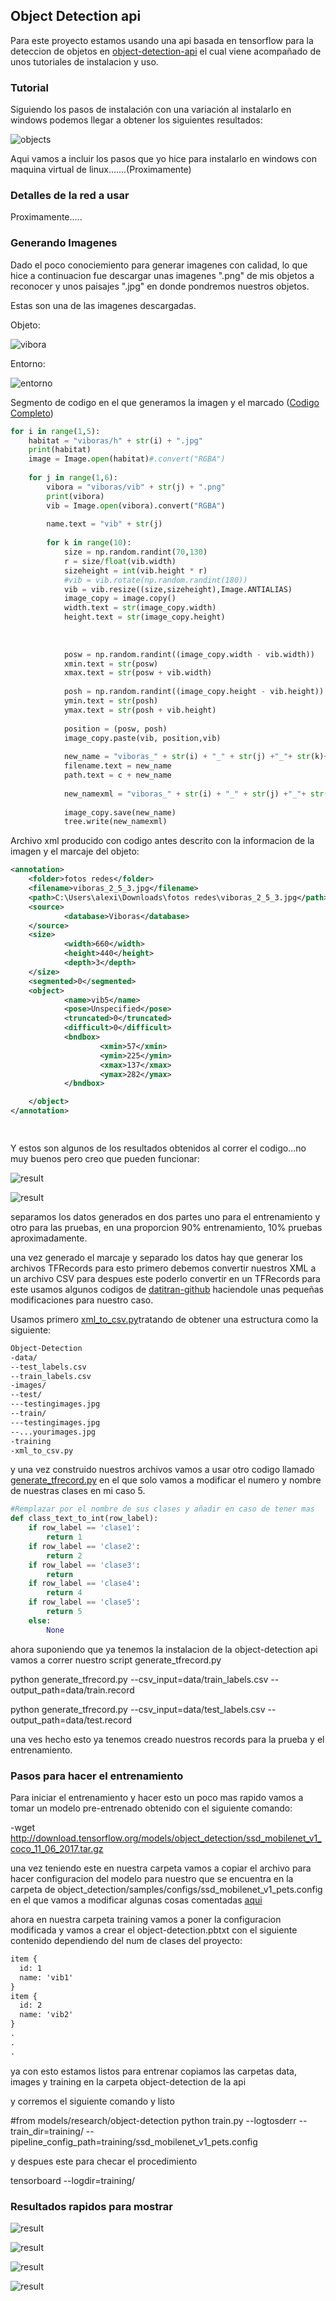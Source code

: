## Object Detection api

Para este proyecto estamos usando una api basada en tensorflow para la deteccion de objetos en [object-detection-api](https://github.com/tensorflow/models/tree/master/research/object_detection) el cual viene acompañado de unos tutoriales
de instalacion y uso.

### Tutorial

Siguiendo los pasos de instalación con una variación al instalarlo en windows podemos llegar a obtener los siguientes
resultados: 

![objects](https://2.bp.blogspot.com/-MO3T6Hybpkg/WUG-QjHrHbI/AAAAAAAAB2M/tQKa2ljTkRwYgtok3o_3Y6F5KCbC7a-qQCLcBGAs/s1600/image1.jpg "ejemplo")

Aqui vamos a incluir los pasos que yo hice para instalarlo en windows con maquina virtual de linux.......(Proximamente)

### Detalles de la red a usar

Proximamente.....

### Generando Imagenes

Dado el poco conociemiento para generar imagenes con calidad, lo que hice a continuacion fue descargar unas imagenes ".png" de mis
objetos a reconocer y unos paisajes ".jpg" en donde pondremos nuestros objetos.

Estas son una de las imagenes descargadas.

Objeto:

![vibora](images/vib5.png)

Entorno:

![entorno](images/h2.jpg)


Segmento de codigo en el que generamos la imagen y el marcado ([Codigo Completo](https://github.com/alexis96/proyecto-CNN/blob/master/Codigos/fotosRedes.py))

```python
for i in range(1,5):
    habitat = "viboras/h" + str(i) + ".jpg"
    print(habitat)
    image = Image.open(habitat)#.convert("RGBA")
    
    for j in range(1,6):
        vibora = "viboras/vib" + str(j) + ".png"
        print(vibora)
        vib = Image.open(vibora).convert("RGBA")
        
        name.text = "vib" + str(j)
        
        for k in range(10):
            size = np.random.randint(70,130)
            r = size/float(vib.width)
            sizeheight = int(vib.height * r)
            #vib = vib.rotate(np.random.randint(180))
            vib = vib.resize((size,sizeheight),Image.ANTIALIAS)
            image_copy = image.copy()
            width.text = str(image_copy.width)
            height.text = str(image_copy.height)
            
            
            
            posw = np.random.randint((image_copy.width - vib.width))
            xmin.text = str(posw)
            xmax.text = str(posw + vib.width)
            
            posh = np.random.randint((image_copy.height - vib.height))
            ymin.text = str(posh)
            ymax.text = str(posh + vib.height)
            
            position = (posw, posh)
            image_copy.paste(vib, position,vib)
            
            new_name = "viboras_" + str(i) + "_" + str(j) +"_"+ str(k)+ ".jpg"
            filename.text = new_name
            path.text = c + new_name
            
            new_namexml = "viboras_" + str(i) + "_" + str(j) +"_"+ str(k)+ ".xml"
            
            image_copy.save(new_name)
            tree.write(new_namexml)

```

Archivo xml producido con codigo antes descrito con la informacion de la imagen y el marcaje del objeto:

```xml
<annotation>
    <folder>fotos redes</folder>
    <filename>viboras_2_5_3.jpg</filename>
    <path>C:\Users\alexi\Downloads\fotos redes\viboras_2_5_3.jpg</path>
    <source>
            <database>Viboras</database>
    </source>
    <size>
            <width>660</width>
            <height>440</height>
            <depth>3</depth>
    </size>
    <segmented>0</segmented>
    <object>
            <name>vib5</name>
            <pose>Unspecified</pose>
            <truncated>0</truncated>
            <difficult>0</difficult>
            <bndbox>
                    <xmin>57</xmin>
                    <ymin>225</ymin>
                    <xmax>137</xmax>
                    <ymax>282</ymax>
            </bndbox>

    </object>
</annotation>

            
```
Y estos son algunos de los resultados obtenidos al correr el codigo...no muy buenos pero creo que pueden funcionar:


![result](images/viboras_2_5_3.jpg)

![result](images/viboras_4_3_4.jpg)

separamos los datos generados en dos partes uno para el entrenamiento y otro para las pruebas, en una proporcion
90% entrenamiento, 10% pruebas aproximadamente.


una vez generado el marcaje y separado los datos hay que generar los archivos TFRecords 
para esto primero debemos convertir nuestros XML a un archivo CSV para despues este poderlo
convertir en un TFRecords para este usamos algunos codigos de [datitran-github](https://github.com/datitran/raccoon_dataset) haciendole
unas pequeñas modificaciones para nuestro caso.

Usamos primero [xml_to_csv.py](https://github.com/alexis96/proyecto-CNN/blob/master/Codigos/xml_to_csv.py)tratando de obtener una estructura como la siguiente:

```xml
Object-Detection
-data/
--test_labels.csv
--train_labels.csv
-images/
--test/
---testingimages.jpg
--train/
---testingimages.jpg
--...yourimages.jpg
-training
-xml_to_csv.py

```


y una vez construido nuestros archivos vamos a usar otro codigo llamado [generate_tfrecord.py](https://github.com/alexis96/proyecto-CNN/blob/master/Codigos/generate_tfrecord.py)
en el que solo vamos a modificar el numero y nombre de nuestras clases en mi caso 5.

```python
#Remplazar por el nombre de sus clases y añadir en caso de tener mas
def class_text_to_int(row_label):
    if row_label == 'clase1':
        return 1
    if row_label == 'clase2':
        return 2
    if row_label == 'clase3':
        return 
    if row_label == 'clase4':
        return 4
    if row_label == 'clase5':
        return 5
    else:
        None
```
ahora suponiendo que ya tenemos la instalacion de la object-detection api
 vamos a correr nuestro script generate_tfrecord.py

python generate_tfrecord.py 
  --csv_input=data/train_labels.csv 
  --output_path=data/train.record

python generate_tfrecord.py 
  --csv_input=data/test_labels.csv 
  --output_path=data/test.record
  
una ves hecho esto ya tenemos creado nuestros records para la prueba y el 
entrenamiento.
 
 
### Pasos para hacer el entrenamiento

Para iniciar el entrenamiento y hacer esto un poco mas rapido vamos a tomar un
modelo pre-entrenado obtenido con el siguiente comando:

-wget http://download.tensorflow.org/models/object_detection/ssd_mobilenet_v1_coco_11_06_2017.tar.gz

una vez teniendo este en nuestra carpeta vamos a copiar el archivo para hacer configuracion del modelo 
para nuestro que se encuentra en la carpeta de object_detection/samples/configs/ssd_mobilenet_v1_pets.config
en el que vamos a modificar algunas cosas comentadas [aqui](https://github.com/alexis96/proyecto-CNN/blob/master/Codigos/ssd_mobilenet_v1_pets.config)

ahora en nuestra carpeta training vamos a poner la configuracion modificada y vamos a crear el
object-detection.pbtxt con el siguiente contenido dependiendo del num de clases del proyecto:
```xml
item {
  id: 1
  name: 'vib1'
}
item {
  id: 2
  name: 'vib2'
}
.
.
.

```
ya con esto estamos listos para entrenar copiamos las carpetas data, images y training en la carpeta
object-detection de la api 

y corremos el siguiente comando y listo

#from models/research/object-detection
python train.py --logtosderr --train_dir=training/ --pipeline_config_path=training/ssd_mobilenet_v1_pets.config

y despues este para checar el procedimiento

tensorboard --logdir=training/


### Resultados rapidos para mostrar

![result](images/ejemplo1.png)

![result](images/ejemplo2.png)

![result](images/ejemplo7.png)

![result](images/ejemplo6.png)


